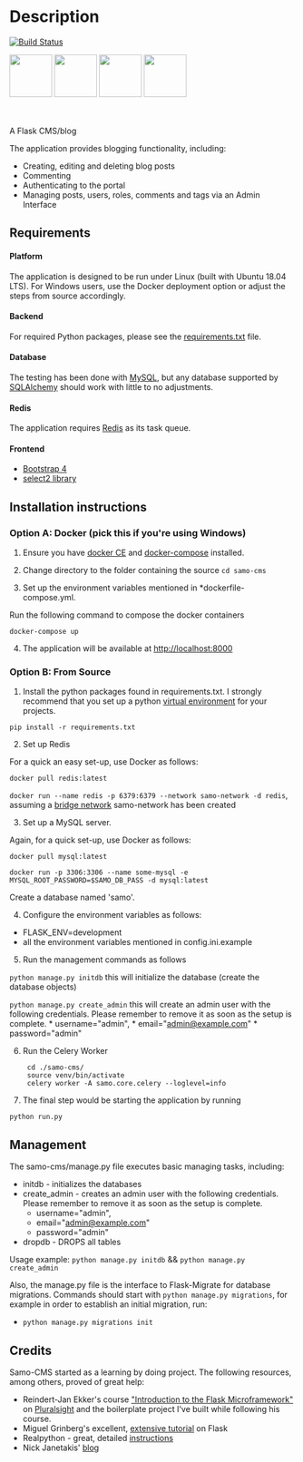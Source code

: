 # Description
[![Build Status](https://travis-ci.org/cnstlungu/samo-cms.svg?branch=master)](https://travis-ci.org/cnstlungu/samo-cms)

<div>

<img src="http://flask.pocoo.org/static/logo/flask.svg" height="75px"/>

<img src="https://www.docker.com/sites/default/files/vertical.png" height="75px"/>

<img src="https://www.mysql.com/common/logos/logo-mysql-170x115.png" height="75px"/>

<img src="http://download.redis.io/logocontest/82.png" height="75px"/>

</div>
<br>
<br>



A Flask CMS/blog 

The application provides blogging functionality, including:
* Creating, editing and deleting blog posts
* Commenting
* Authenticating to the portal
* Managing posts, users, roles, comments and tags via an Admin Interface


## Requirements

#### Platform
The application is designed to be run under Linux (built with Ubuntu 18.04 LTS). For Windows users, use the Docker deployment option or  adjust the steps from source accordingly.

#### Backend
For  required Python packages, please see the [requirements.txt](requirements.txt) file.

#### Database
The testing has been done with [MySQL](https://www.mysql.com/), but any database supported by [SQLAlchemy](https://docs.sqlalchemy.org/en/latest/core/engines.html)  should work with little to no adjustments.

#### Redis
The application requires [Redis](https://redis.io) as its task queue.

#### Frontend
* [Bootstrap 4](https://getbootstrap.com/)
* [select2 library](https://select2.github.io/)

## Installation instructions

### Option A: Docker (pick this if you're using Windows)

1. Ensure you have [docker CE](https://docs.docker.com/install/) and [docker-compose](https://docs.docker.com/compose/) installed.

2. Change directory to the folder containing the source
`cd samo-cms`

3. Set up the environment variables mentioned in *dockerfile-compose.yml. 

Run the following command to compose the docker containers

`docker-compose up`

4. The application will be available at [http://localhost:8000](http://localhost:8000)


### Option B: From Source

1. Install the python packages found in requirements.txt. 
I strongly recommend that you set up a python [virtual environment](https://docs.python-guide.org/dev/virtualenvs/) for your projects.

`pip install -r requirements.txt`

2. Set up Redis

For a quick an easy set-up, use Docker as follows:

`docker pull redis:latest`

`docker run --name redis -p 6379:6379 --network samo-network -d redis`, assuming a [bridge network](https://docs.docker.com/network/bridge/#differences-between-user-defined-bridges-and-the-default-bridge) samo-network has been created


3. Set up a MySQL server. 

Again, for a quick set-up, use Docker as follows:

`docker pull mysql:latest`

`docker run -p 3306:3306 --name some-mysql -e MYSQL_ROOT_PASSWORD=$SAMO_DB_PASS -d mysql:latest`

Create a database named 'samo'.


4. Configure the environment variables as follows:
* FLASK_ENV=development
* all the environment variables mentioned in config.ini.example 

5. Run the management commands as follows

`python manage.py initdb` this will initialize the database (create the database objects)

`python manage.py create_admin` this will create an admin user with the following credentials. Please remember to remove it as soon as the setup is complete. 
    * username="admin",
    * email="admin@example.com"
    * password="admin"

6. Run the Celery Worker

        cd ./samo-cms/
        source venv/bin/activate
        celery worker -A samo.core.celery --loglevel=info


6. The final step would be starting the application by running

`python run.py`


## Management

The samo-cms/manage.py file executes basic managing tasks, including:
* initdb - initializes the databases
* create_admin - creates an admin user with the following credentials. Please remember to remove it as soon as the setup is complete. 
    * username="admin",
    * email="admin@example.com"
    * password="admin"
* dropdb - DROPS all tables

Usage example: 
`python manage.py initdb` &&
`python manage.py create_admin`

Also, the manage.py file is the interface to Flask-Migrate for database migrations. Commands should start with
`python manage.py migrations`, for example in order to establish an initial migration, run:
* `python manage.py migrations init`

## Credits

Samo-CMS started as a learning by doing project. The following resources, among others, proved of great help:

* Reindert-Jan Ekker's course ["Introduction to the Flask Microframework"](https://github.com/gonzigonz/Pluralsight---Python-Flask-Apps) on [Pluralsight](https://www.pluralsight.com/courses/flask-micro-framework-introduction) and the boilerplate project I've built while following his course.
* Miguel Grinberg's excellent, [extensive tutorial](https://blog.miguelgrinberg.com/post/the-flask-mega-tutorial-part-i-hello-world) on Flask
* Realpython - great, detailed [instructions](https://realpython.com/handling-email-confirmation-in-flask/)
* Nick Janetakis' [blog](https://nickjanetakis.com/blog/dockerize-a-flask-celery-and-redis-application-with-docker-compose)
